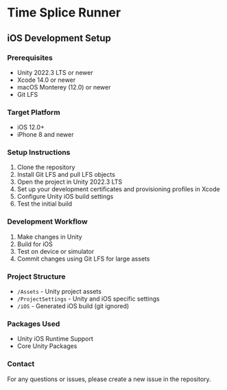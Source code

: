 # Time Splice Runner

## iOS Development Setup

### Prerequisites
- Unity 2022.3 LTS or newer
- Xcode 14.0 or newer
- macOS Monterey (12.0) or newer
- Git LFS

### Target Platform
- iOS 12.0+
- iPhone 8 and newer

### Setup Instructions
1. Clone the repository
2. Install Git LFS and pull LFS objects
3. Open the project in Unity 2022.3 LTS
4. Set up your development certificates and provisioning profiles in Xcode
5. Configure Unity iOS build settings
6. Test the initial build

### Development Workflow
1. Make changes in Unity
2. Build for iOS
3. Test on device or simulator
4. Commit changes using Git LFS for large assets

### Project Structure
- `/Assets` - Unity project assets
- `/ProjectSettings` - Unity and iOS specific settings
- `/iOS` - Generated iOS build (git ignored)

### Packages Used
- Unity iOS Runtime Support
- Core Unity Packages

### Contact
For any questions or issues, please create a new issue in the repository.